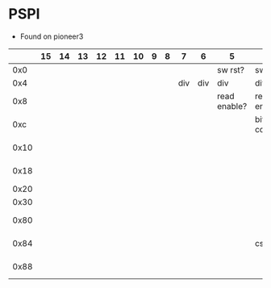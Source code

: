 # PSPI

- Found on pioneer3

|      | 15 | 14 | 13 | 12 | 11 | 10 | 9 | 8 | 7   | 6   | 5            | 4            | 3          | 2          | 1          | 0          |             |
|------|----|----|----|----|----|----|---|---|-----|-----|--------------|--------------|------------|------------|------------|------------|-------------|
| 0x0  |    |    |    |    |    |    |   |   |     |     | sw rst?      | sw rst?      |            |            |            |            |             |
| 0x4  |    |    |    |    |    |    |   |   | div | div | div          | div          | div        | div        | div        | div        |             |
| 0x8  |    |    |    |    |    |    |   |   |     |     | read enable? | read enable? |            |            |            |            |             |
| 0xc  |    |    |    |    |    |    |   |   |     |     |              | bit count    | bit count  | bit count  | bit count  | bit count  |             |
| 0x10 |    |    |    |    |    |    |   |   |     |     |              |              |            |            |            |            | delay cycle |
| 0x18 |    |    |    |    |    |    |   |   |     |     |              |              |            |            |            |            | wait cycle  |
| 0x20 |    |    |    |    |    |    |   |   |     |     |              |              |            |            |            | trigger    |             |
| 0x30 |    |    |    |    |    |    |   |   |     |     |              |              |            |            |            |            | fifo?       |
| 0x80 |    |    |    |    |    |    |   |   |     |     |              |              | data lanes | data lanes | data lanes | data lanes |             |
| 0x84 |    |    |    |    |    |    |   |   |     |     |              | cs           | cs         |            | chip id    | chip id    | te mode?    |
| 0x88 |    |    |    |    |    |    |   |   |     |     |              |              |            |            |            |            | te mode?    |
